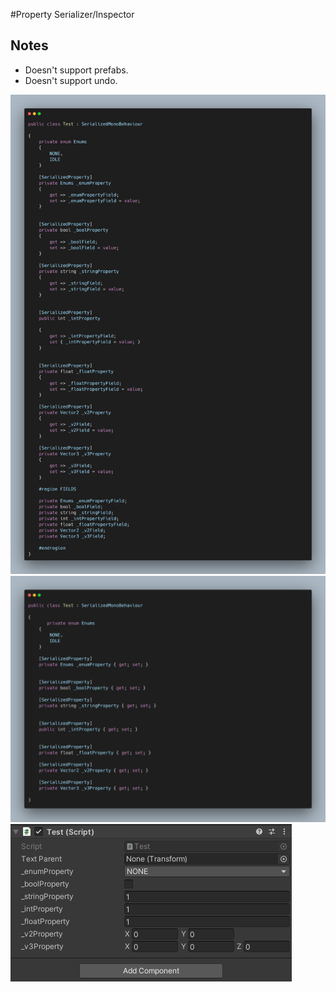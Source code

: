 #Property Serializer/Inspector

##  Notes
- Doesn't support prefabs.
- Doesn't support undo.

![My Image](Screenshots\Image.png)
![My Image](Screenshots\Image1.png)
![My Image](Screenshots\Image2.png)